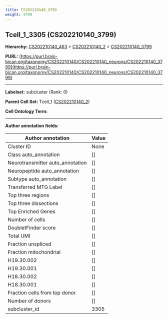 ```yaml
---
title: CS202210140_3799
weight: 3799
---
```

## Tcell_1_3305 (CS202210140_3799)
<b>Hierarchy: </b>
[CS202210140_463](../CS202210140_463) >
[CS202210140_2](../CS202210140_2) >
[CS202210140_3799](../CS202210140_3799)

**PURL:** [https://purl.brain-bican.org/taxonomy/CS202210140/CS202210140_neurons/CS202210140_3799](https://purl.brain-bican.org/taxonomy/CS202210140/CS202210140_neurons/CS202210140_3799)

---


**Labelset:** subcluster (Rank: 0)

**Parent Cell Set:** Tcell_1 ([CS202210140_2](../CS202210140_2))



**Cell Ontology Term:** 

[MARKER GENES.]: #


---

[TRANSFERRED ANNOTATIONS.]: #


[AUTHOR ANNOTATION FIELDS.]: #


**Author annotation fields:**

| Author annotation | Value |
|-------------------|-------|
|Cluster ID|None|
|Class auto_annotation|[]|
|Neurotransmitter auto_annotation|[]|
|Neuropeptide auto_annotation|[]|
|Subtype auto_annotation|[]|
|Transferred MTG Label|[]|
|Top three regions|[]|
|Top three dissections|[]|
|Top Enriched Genes|[]|
|Number of cells|[]|
|DoubletFinder score|[]|
|Total UMI|[]|
|Fraction unspliced|[]|
|Fraction mitochondrial|[]|
|H19.30.002|[]|
|H19.30.001|[]|
|H18.30.002|[]|
|H18.30.001|[]|
|Fraction cells from top donor|[]|
|Number of donors|[]|
|subcluster_id|3305|
